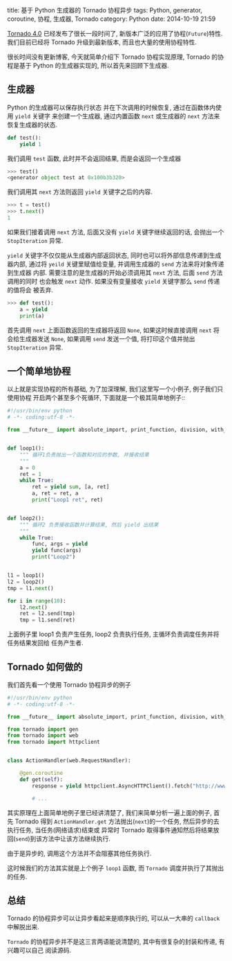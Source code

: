 title: 基于 Python 生成器的 Tornado 协程异步 
tags: Python, generator, coroutine, 协程, 生成器, Tornado
category: Python
date: 2014-10-19 21:59


[Tornado 4.0](http://www.tornadoweb.org/en/branch4.0/releases/v4.0.0.html) 已经发布了很长一段时间了,
新版本广泛的应用了协程(``Future``)特性.  我们目前已经将 Tornado 升级到最新版本, 而且也大量的使用协程特性. 

很长时间没有更新博客, 今天就简单介绍下 Tornado 协程实现原理, Tornado 的协程是基于 Python 的生成器实现的, 
所以首先来回顾下生成器.

## 生成器
Python 的生成器可以保存执行状态 并在下次调用的时候恢复, 通过在函数体内使用 ``yield`` 关键字
来创建一个生成器, 通过内置函数 ``next`` 或生成器的 ``next`` 方法来恢复生成器的状态. 

```python
def test():
    yield 1
```

我们调用 ``test`` 函数, 此时并不会返回结果, 而是会返回一个生成器
```python
>>> test()
<generator object test at 0x100b3b320>
```

我们调用其 ``next`` 方法则返回 ``yield`` 关键字之后的内容.
```python
>>> t = test()
>>> t.next()
1
```

如果我们接着调用  ``next`` 方法, 后面又没有 ``yield`` 关键字继续返回的话, 会抛出一个
``StopIteration`` 异常.

``yield`` 关键字不仅仅能从生成器内部返回状态, 同时也可以将外部信息传递到生成器内部,
通过将 ``yeild`` 关键里赋值给变量, 并调用生成器的 ``send`` 方法来将对象传递到生成器
内部. 需要注意的是生成器的开始必须调用其 ``next`` 方法, 后面 ``send`` 方法调用的同时
也会触发 ``next`` 动作. 如果没有变量接收 ``yield`` 关键字那么 ``send`` 传递的值将会
被丢弃.

```python
>>> def test():
    a = yield
    print(a)
```
首先调用 ``next`` 上面函数返回的生成器将返回 ``None``, 如果这时候直接调用 ``next`` 将
会给生成器发送 ``None``, 如果调用 ``send`` 发送一个值, 将打印这个值并抛出 ``StopIteration``
异常.

## 一个简单地协程
以上就是实现协程的所有基础, 为了加深理解, 我们这里写一个小例子, 例子我们只使用协程
开启两个甚至多个死循环, 下面就是一个极其简单地例子::
```python
#!/usr/bin/env python
# -*- coding:utf-8 -*-

from __future__ import absolute_import, print_function, division, with_statement


def loop1():
    """ 循环1负责抛出一个函数和对应的参数, 并接收结果
    """
    a = 0
    ret = 1
    while True:
        ret = yield sum, [a, ret]
        a, ret = ret, a
        print("Loop1 ret", ret)


def loop2():
    """ 循环2 负责接收函数并计算结果, 然后 yield 出结果
    """
    while True:
        func, args = yield
        yield func(args)
        print("Loop2")


l1 = loop1()
l2 = loop2()
tmp = l1.next()

for i in range(10):
    l2.next()
    ret = l2.send(tmp)
    tmp = l1.send(ret)
```
上面例子里 loop1 负责产生任务, loop2 负责执行任务, 主循环负责调度任务并将任务结果发回给
任务产生者.


## Tornado 如何做的
我们首先看一个使用 Tornado 协程异步的例子
```python
#!/usr/bin/env python
# -*- coding:utf-8 -*-

from __future__ import absolute_import, print_function, division, with_statement

from tornado import gen
from tornado import web
from tornado import httpclient


class ActionHandler(web.RequestHandler):

    @gen.coroutine
    def get(self):
        response = yield httpclient.AsyncHTTPClient().fetch("http://www.linuxzen.com")

        # ...

```
其实原理在上面简单地例子里已经讲清楚了, 我们来简单分析一遍上面的例子, 首先 Tornado 得到
`ActionHandler.get` 方法抛出(`next`)的一个任务, 然后异步的去执行任务, 当任务(网络请求)结束或
异常时 Tornado 取得事件通知然后将结果放回(`send`)到该方法中让该方法继续执行.

由于是异步的, 调用这个方法并不会阻塞其他任务执行.

这时候我们的方法其实就是上个例子 `loop1` 函数, 而 `Tornado` 调度并执行了其抛出的任务.

## 总结
Tornado 的协程异步可以让异步看起来是顺序执行的, 可以从一大串的 `callback` 中解脱出来.

`Tornado` 的协程异步并不是这三言两语能说清楚的, 其中有很复杂的封装和传递, 有兴趣可以自己
阅读源码.
